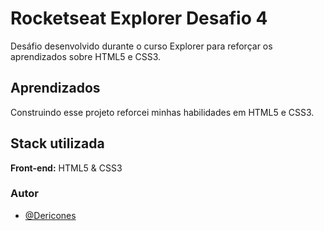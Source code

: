 
# Rocketseat Explorer Desafio 4

Desáfio desenvolvido durante o curso Explorer para reforçar os aprendizados sobre HTML5 e CSS3.


## Aprendizados

Construindo esse projeto reforcei minhas habilidades em HTML5 e CSS3.


## Stack utilizada

**Front-end:** HTML5 & CSS3


### Autor

- [@Dericones](https://www.github.com/Dericones)

